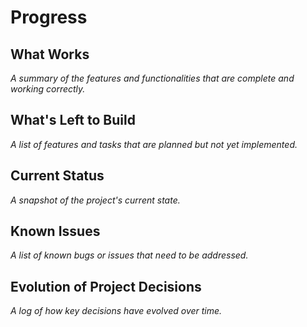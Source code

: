 # Progress

## What Works

*A summary of the features and functionalities that are complete and working correctly.*

## What's Left to Build

*A list of features and tasks that are planned but not yet implemented.*

## Current Status

*A snapshot of the project's current state.*

## Known Issues

*A list of known bugs or issues that need to be addressed.*

## Evolution of Project Decisions

*A log of how key decisions have evolved over time.*
